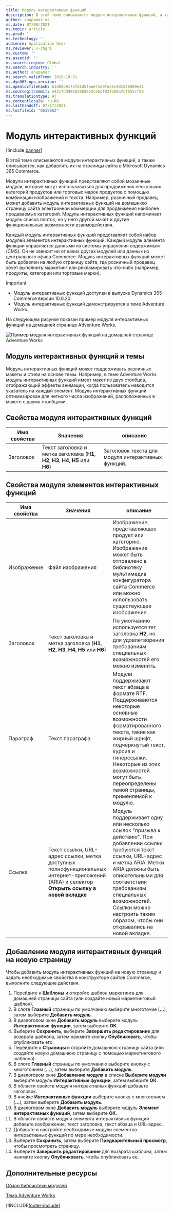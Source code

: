 ```yaml
---
title: Модуль интерактивных функций
description: В этой теме описываются модули интерактивных функций, а также описывается, как добавлять их на страницы сайта в Microsoft Dynamics 365 Commerce.
author: anupamar-ms
ms.date: 07/08/2021
ms.topic: article
ms.prod: ''
ms.technology: ''
audience: Application User
ms.reviewer: v-chgri
ms.custom: ''
ms.assetid: ''
ms.search.region: Global
ms.search.industry: ''
ms.author: anupamar
ms.search.validFrom: 2019-10-31
ms.dyn365.ops.version: ''
ms.openlocfilehash: b1d00b9173fd1d5faee71e0fec6c9d1546989e41
ms.sourcegitcommit: e42c7dd495829b0853cebdf827b86a7cf655cf86
ms.translationtype: HT
ms.contentlocale: ru-RU
ms.lasthandoff: 07/17/2021
ms.locfileid: "6638862"
---
```

# <a name="interactive-feature-module"></a>Модуль интерактивных функций

[!include [banner](includes/banner.md)]

В этой теме описываются модули интерактивных функций, а также описывается, как добавлять их на страницы сайта в Microsoft Dynamics 365 Commerce.

Модули интерактивных функций представляют собой мозаичные модули, которые могут использоваться для продвижения нескольких категорий продуктов или торговых марок продуктов с помощью комбинации изображений и текста. Например, розничный продавец может добавить модуль интерактивных функций на домашнюю страницу сайта электронной коммерции для продвижения наиболее продаваемых категорий. Модуль интерактивных функций напоминает модуль списка плиток, но у него другой макет и другие функциональные возможности взаимодействия.

Каждый модуль интерактивных функций представляет собой набор модулей элементов интерактивных функций. Каждый модуль элемента функции управляется данными из системы управления содержимым (CMS). Он не зависит ни от каких других модулей или данных из центрального офиса Commerce. Модуль интерактивных функций может быть добавлен на любую страницу сайта, где розничный продавец хочет выполнить маркетинг или рекламировать что-либо (например, продукты, категории или торговые марки).

> [!IMPORTANT]
> - Модуль интерактивных функций доступен в выпуске Dynamics 365 Commerce версии 10.0.20.
> - Модуль интерактивных функций демонстрируется в теме Adventure Works.

На следующем рисунке показан пример модуля интерактивных функций на домашней странице Adventure Works.

![Пример модуля интерактивных функций на домашней странице Adventure Works](./media/Feature.PNG)

## <a name="interactive-feature-module-and-themes"></a>Модуль интерактивных функций и темы

Модуль интерактивных функций может поддерживать различные макеты и стили на основе темы. Например, в теме Adventure Works модуль интерактивных функций имеет макет из двух столбцов, отображающий эффекты анимации, когда пользователь наводится указатель на каждый элемент. Модуль интерактивных функций оптимизирован для четного числа изображений, расположенных в макете с двумя столбцами.

## <a name="interactive-feature-module-properties"></a>Свойства модуля интерактивных функций

| Имя свойства | Значения | описание |
|---------------|--------|-------------|
| Заголовок       | Текст заголовка и метка заголовка (**H1**, **H2**, **H3**, **H4**, **H5** или **H6**) | Заголовок текста для модуля интерактивных функций. |

## <a name="interactive-feature-item-module-properties"></a>Свойства модуля элементов интерактивных функций

| Имя свойства | Значения | описание |
|---------------|--------|-------------|
| Изображение         | Файл изображения | Изображение, представляющее продукт или категорию. Изображение может быть отправлено в библиотеку мультимедиа конфигуратора сайта Commerce или можно использовать существующее изображение. |
| Заголовок       | Текст заголовка и метка заголовка (**H1**, **H2**, **H3**, **H4**, **H5** или **H6**) | По умолчанию используется тег заголовка **H2**, но для удовлетворения требованиям специальных возможностей его можно изменить. |
| Параграф     | Текст параграфа | Модули поддерживают текст абзаца в формате RTF. Поддерживаются некоторые основные возможности форматированного текста, такие как жирный шрифт, подчеркнутый текст, курсив и гиперссылки. Некоторые из этих возможностей могут быть переопределены темой страницы, применяемой к модулю. |
| Ссылка          | Текст ссылки, URL-адрес ссылки, метка доступных полнофункциональных интернет-приложений (ARIA) и селектор **Открыть ссылку в новой вкладке** | Модуль поддерживает одну или несколько ссылок "призыва к действию". При добавлении ссылки требуются текст ссылки, URL-адрес и метка ARIA. Метки ARIA должны быть описательными для соответствия требованиям специальных возможностей. Ссылки можно настроить таким образом, чтобы они открывались на новой вкладке. |

## <a name="add-an-interactive-feature-module-to-a-new-page"></a>Добавление модуля интерактивных функций на новую страницу

Чтобы добавить модуль интерактивных функций на новую страницу и задать необходимые свойства в конструкторе сайтов Commerce, выполните следующие действия.

1. Перейдите к **Шаблоны** и откройте шаблон маркетинга для домашней страницы сайта (или создайте новый маркетинговый шаблон).
1. В слоте **Главный** страницы по умолчанию выберите многоточие (**...**), затем выберите **Добавить модуль**.
1. В диалоговом окне **Добавить модуль** выберите модуль **Интерактивные функции**, затем выберите **ОК**.
1. Выберите **Сохранить**, выберите **Завершить редактирование** для возврата шаблона, затем нажмите кнопку **Опубликовать**, чтобы опубликовать его.
1. Перейдите к **Страницы** и откройте домашнюю страницу сайта (или создайте новую домашнюю страницу с помощью маркетингового шаблона).
1. В слоте **Главный** страницы по умолчанию выберите кнопку с многоточием (**...**), затем выберите **Добавить модуль**.
1. В диалоговом окне **Добавление модуля** в списке **Выберите модули** выберите модуль **Интерактивные функции**, затем выберите **ОК**.
1. В области свойств модуля интерактивных функций добавьте заголовок.
1. В ячейке **Интерактивные функции** выберите кнопку с многоточием (**...**), затем выберите **Добавить модуль**.
1. В диалоговом окне **Добавить модуль** выберите модуль **Элемент интерактивных функций**, затем выберите **ОК**.
1. В области свойств модуля элемента интерактивных функций добавьте изображение, текст заголовка, текст абзаца и URL-адрес.
1. Добавьте и настройте необходимые модули элементов интерактивных функций по мере необходимости.
1. Выберите **Сохранить**, затем выберите **Предварительный просмотр**, чтобы просмотреть страницу.
1. Выберите **Завершить редактирование** для возврата шаблона, затем нажмите кнопку **Опубликовать**, чтобы опубликовать ее.

## <a name="additional-resources"></a>Дополнительные ресурсы

[Обзор библиотеки модулей](starter-kit-overview.md)

[Тема Adventure Works](adventure-works-theme.md)

[!INCLUDE[footer-include](../includes/footer-banner.md)]
